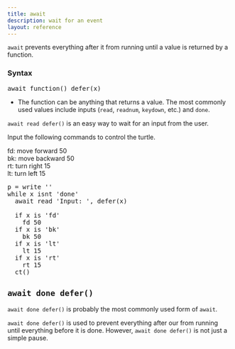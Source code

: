 ```yaml
---
title: await
description: wait for an event
layout: reference
---
```


`await` prevents everything after it from running until a value is returned by a function. 

### Syntax

<pre class="jumbo">
await <span data-dfnup="a function to run">function()</span> defer(<span data-dfn="return value">x</span>)
</pre>

* The function can be anything that returns a value. The most commonly used values include inputs (`read`, `readnum`, `keydown`, etc.) and `done`. 

`await read defer()` is an easy way to wait for an input from the user. 

Input the following commands to control the turtle.

fd: move forward 50<br>
bk: move backward 50<br>
rt: turn right 15<br>
lt: turn left 15

<pre class="examp">
p = write ''
while x isnt 'done'
  await read 'Input: ', defer(x)
  
  if x is 'fd'
    fd 50
  if x is 'bk'
    bk 50
  if x is 'lt'
    lt 15
  if x is 'rt'
    rt 15
  ct()
</pre>

## `await done defer()`

`await done defer()` is probably the most commonly used form of `await`. 

`await done defer()` is used to prevent everything after our from running until everything before it is done. However, `await done defer()` is not just a simple pause. 
